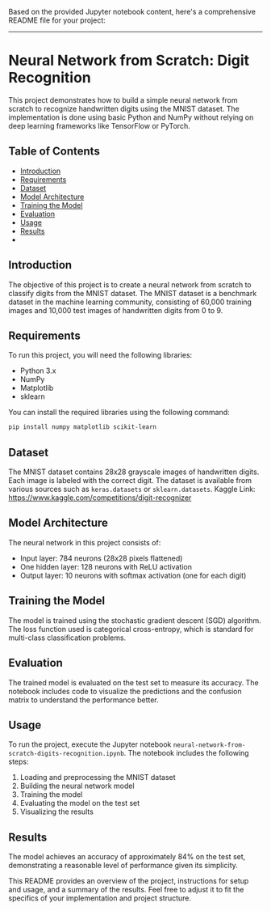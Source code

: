 Based on the provided Jupyter notebook content, here's a comprehensive README file for your project:

---

# Neural Network from Scratch: Digit Recognition

This project demonstrates how to build a simple neural network from scratch to recognize handwritten digits using the MNIST dataset. The implementation is done using basic Python and NumPy without relying on deep learning frameworks like TensorFlow or PyTorch.

## Table of Contents

- [Introduction](#introduction)
- [Requirements](#requirements)
- [Dataset](#dataset)
- [Model Architecture](#model-architecture)
- [Training the Model](#training-the-model)
- [Evaluation](#evaluation)
- [Usage](#usage)
- [Results](#results)
- 
## Introduction

The objective of this project is to create a neural network from scratch to classify digits from the MNIST dataset. The MNIST dataset is a benchmark dataset in the machine learning community, consisting of 60,000 training images and 10,000 test images of handwritten digits from 0 to 9.

## Requirements

To run this project, you will need the following libraries:
- Python 3.x
- NumPy
- Matplotlib
- sklearn

You can install the required libraries using the following command:
```bash
pip install numpy matplotlib scikit-learn
```

## Dataset

The MNIST dataset contains 28x28 grayscale images of handwritten digits. Each image is labeled with the correct digit. The dataset is available from various sources such as `keras.datasets` or `sklearn.datasets`.
Kaggle Link: https://www.kaggle.com/competitions/digit-recognizer

## Model Architecture

The neural network in this project consists of:
- Input layer: 784 neurons (28x28 pixels flattened)
- One hidden layer: 128 neurons with ReLU activation
- Output layer: 10 neurons with softmax activation (one for each digit)

## Training the Model

The model is trained using the stochastic gradient descent (SGD) algorithm. The loss function used is categorical cross-entropy, which is standard for multi-class classification problems.

## Evaluation

The trained model is evaluated on the test set to measure its accuracy. The notebook includes code to visualize the predictions and the confusion matrix to understand the performance better.

## Usage

To run the project, execute the Jupyter notebook `neural-network-from-scratch-digits-recognition.ipynb`. The notebook includes the following steps:
1. Loading and preprocessing the MNIST dataset
2. Building the neural network model
3. Training the model
4. Evaluating the model on the test set
5. Visualizing the results

## Results

The model achieves an accuracy of approximately 84% on the test set, demonstrating a reasonable level of performance given its simplicity.


This README provides an overview of the project, instructions for setup and usage, and a summary of the results. Feel free to adjust it to fit the specifics of your implementation and project structure.
